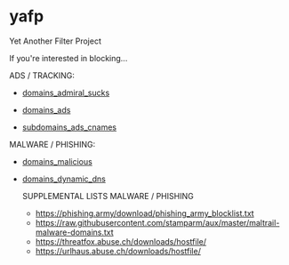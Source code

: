 # yafp
Yet Another Filter Project

If you're interested in blocking...

ADS / TRACKING:

* [domains_admiral_sucks](https://raw.githubusercontent.com/NoGitHubForYou/yafp/main/domains_admiral_sucks)

* [domains_ads](https://raw.githubusercontent.com/NoGitHubForYou/yafp/main/domains_ads)

* [subdomains_ads_cnames](https://raw.githubusercontent.com/NoGitHubForYou/yafp/main/subdomains_ads_cnames)

MALWARE / PHISHING:

* [domains_malicious](https://raw.githubusercontent.com/NoGitHubForYou/yafp/main/domains_malicious)

* [domains_dynamic_dns](https://raw.githubusercontent.com/NoGitHubForYou/yafp/main/domains_dynamic_dns)

  SUPPLEMENTAL LISTS MALWARE / PHISHING
  * https://phishing.army/download/phishing_army_blocklist.txt
  * https://raw.githubusercontent.com/stamparm/aux/master/maltrail-malware-domains.txt
  * https://threatfox.abuse.ch/downloads/hostfile/
  * https://urlhaus.abuse.ch/downloads/hostfile/
